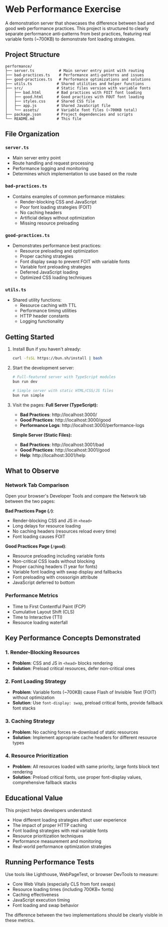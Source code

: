 # Web Performance Exercise

A demonstration server that showcases the difference between bad and good web performance practices. This project is structured to clearly separate performance anti-patterns from best practices, featuring real variable fonts (~700KB) to demonstrate font loading strategies.

## Project Structure

```
performance/
├── server.ts           # Main server entry point with routing
├── bad-practices.ts    # Performance anti-patterns and issues
├── good-practices.ts   # Performance optimizations and solutions
├── utils.ts           # Shared utilities and helper functions
├── src/               # Static files version with variable fonts
│   ├── bad.html       # Bad practices with FOIT font loading
│   ├── good.html      # Good practices with FOUT font loading
│   ├── styles.css     # Shared CSS file
│   ├── app.js         # Shared JavaScript file
│   └── assets/        # Variable font files (~700KB total)
├── package.json       # Project dependencies and scripts
└── README.md          # This file
```

## File Organization

### `server.ts`

- Main server entry point
- Route handling and request processing
- Performance logging and monitoring
- Determines which implementation to use based on the route

### `bad-practices.ts`

- Contains examples of common performance mistakes:
  - Render-blocking CSS and JavaScript
  - Poor font loading strategies (FOIT)
  - No caching headers
  - Artificial delays without optimization
  - Missing resource preloading

### `good-practices.ts`

- Demonstrates performance best practices:
  - Resource preloading and optimization
  - Proper caching strategies
  - Font display swap to prevent FOIT with variable fonts
  - Variable font preloading strategies
  - Deferred JavaScript loading
  - Optimized CSS loading techniques

### `utils.ts`

- Shared utility functions:
  - Resource caching with TTL
  - Performance timing utilities
  - HTTP header constants
  - Logging functionality

## Getting Started

1. Install Bun if you haven't already:

   ```bash
   curl -fsSL https://bun.sh/install | bash
   ```

2. Start the development server:

   ```bash
   # Full-featured server with TypeScript modules
   bun run dev

   # Simple server with static HTML/CSS/JS files
   bun run simple
   ```

3. Visit the pages:
   **Full Server (TypeScript):**
   - **Bad Practices**: http://localhost:3000/
   - **Good Practices**: http://localhost:3000/good
   - **Performance Logs**: http://localhost:3000/performance-logs

   **Simple Server (Static Files):**
   - **Bad Practices**: http://localhost:3001/bad
   - **Good Practices**: http://localhost:3001/good
   - **Help**: http://localhost:3001/help

## What to Observe

### Network Tab Comparison

Open your browser's Developer Tools and compare the Network tab between the two pages:

**Bad Practices Page (`/`)**:

- Render-blocking CSS and JS in `<head>`
- Long delays for resource loading
- No caching headers (resources reload every time)
- Font loading causes FOIT

**Good Practices Page (`/good`)**:

- Resource preloading including variable fonts
- Non-critical CSS loads without blocking
- Proper caching headers (1 year for fonts)
- Variable font loading with swap display and fallbacks
- Font preloading with crossorigin attribute
- JavaScript deferred to bottom

### Performance Metrics

- Time to First Contentful Paint (FCP)
- Cumulative Layout Shift (CLS)
- Time to Interactive (TTI)
- Resource loading waterfall

## Key Performance Concepts Demonstrated

### 1. Render-Blocking Resources

- **Problem**: CSS and JS in `<head>` blocks rendering
- **Solution**: Preload critical resources, defer non-critical ones

### 2. Font Loading Strategy

- **Problem**: Variable fonts (~700KB) cause Flash of Invisible Text (FOIT) without optimization
- **Solution**: Use `font-display: swap`, preload critical fonts, provide fallback font stacks

### 3. Caching Strategy

- **Problem**: No caching forces re-download of static resources
- **Solution**: Implement appropriate cache headers for different resource types

### 4. Resource Prioritization

- **Problem**: All resources loaded with same priority, large fonts block text rendering
- **Solution**: Preload critical fonts, use proper font-display values, comprehensive fallback stacks

## Educational Value

This project helps developers understand:

- How different loading strategies affect user experience
- The impact of proper HTTP caching
- Font loading strategies with real variable fonts
- Resource prioritization techniques
- Performance measurement and monitoring
- Real-world performance optimization strategies

## Running Performance Tests

Use tools like Lighthouse, WebPageTest, or browser DevTools to measure:

- Core Web Vitals (especially CLS from font swaps)
- Resource loading times (including 700KB+ fonts)
- Caching effectiveness
- JavaScript execution timing
- Font loading and swap behavior

The difference between the two implementations should be clearly visible in these metrics.
